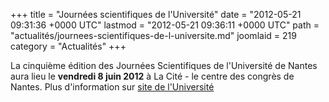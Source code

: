 +++
title = "Journées scientifiques de l'Université"
date = "2012-05-21 09:31:36 +0000 UTC"
lastmod = "2012-05-21 09:36:11 +0000 UTC"
path = "actualités/journees-scientifiques-de-l-universite.md"
joomlaid = 219
category = "Actualités"
+++
<p>La cinquième édition des Journées Scientifiques de l'Université de Nantes aura lieu le <strong>vendredi 8 juin 2012</strong> à La Cité - le centre des congrès de Nantes. Plus d'information sur <a href="http://www.50ans.univ-nantes.fr/1334241679102/0/fiche___actualite/&amp;RH=1307523350920">site de l'Université</a></p>